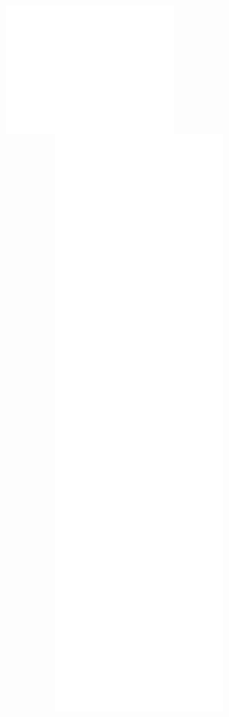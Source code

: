 [<img align="left" width="390" alt="general" src="/stats/general.svg">](#)
[<img align="right" width="390" alt="anilist" src="/stats/anilist.svg">](#)
